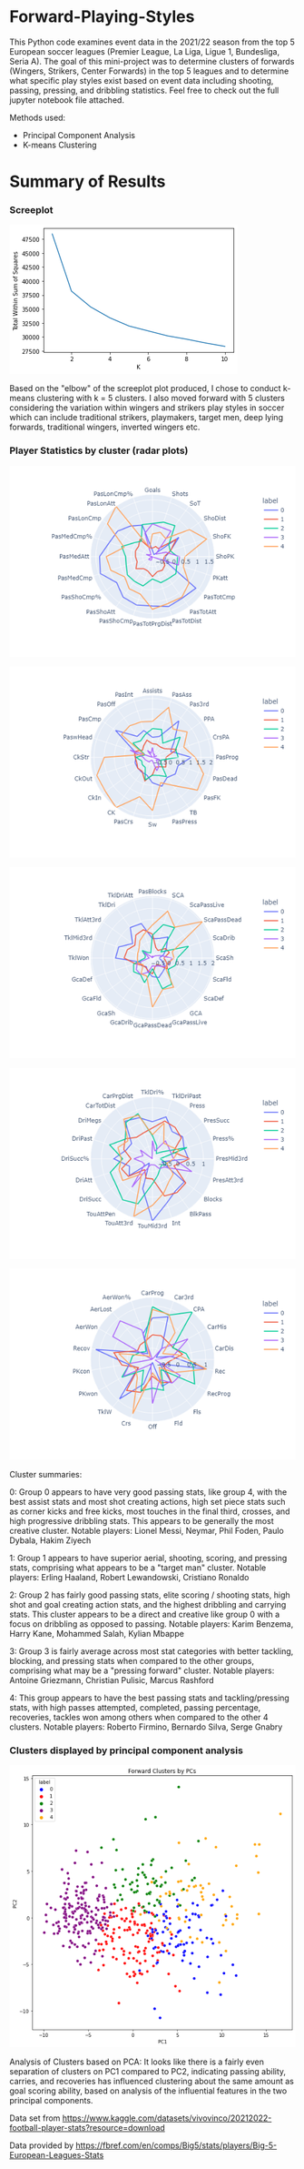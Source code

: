 # Forward-Playing-Styles

This Python code examines event data in the 2021/22 season from the top 5 European soccer leagues (Premier League, La Liga, Ligue 1, Bundesliga, Seria A). The goal of this mini-project was to determine clusters of forwards (Wingers, Strikers, Center Forwards) in the top 5 leagues and to determine what specific play styles exist based on event data including shooting, passing, pressing, and dribbling statistics. Feel free to check out the full jupyter notebook file attached.

Methods used: 
* Principal Component Analysis
* K-means Clustering

# Summary of Results

### Screeplot

![scree](screeplot.png)

Based on the "elbow" of the screeplot plot produced, I chose to conduct k-means clustering with k = 5 clusters. I also moved forward with 5 clusters considering the variation within wingers and strikers play styles in soccer which can include traditional strikers, playmakers, target men, deep lying forwards, traditional wingers, inverted wingers etc.

### Player Statistics by cluster (radar plots)

![fwd1](fwd1.png)

![fwd2](fwd2.png)

![fwd3](fwd3.png)

![fwd4](fwd4.png)

![fwd5](fwd5.png)

Cluster summaries:

0: Group 0 appears to have very good passing stats, like group 4, with the best assist stats and most shot creating actions, high set piece stats such as corner kicks and free kicks, most touches in the final third, crosses, and high progressive dribbling stats. This appears to be generally the most creative cluster. Notable players: Lionel Messi, Neymar, Phil Foden, Paulo Dybala, Hakim Ziyech

1: Group 1 appears to have superior aerial, shooting, scoring, and pressing stats, comprising what appears to be a "target man" cluster. Notable players: Erling Haaland, Robert Lewandowski, Cristiano Ronaldo

2: Group 2 has fairly good passing stats, elite scoring / shooting stats, high shot and goal creating action stats, and the highest dribbling and carrying stats. This cluster appears to be a direct and creative like group 0 with a focus on dribbling as opposed to passing. Notable players: Karim Benzema, Harry Kane, Mohammed Salah, Kylian Mbappe

3: Group 3 is fairly average across most stat categories with better tackling, blocking, and pressing stats when compared to the other groups, comprising what may be a "pressing forward" cluster. Notable players: Antoine Griezmann, Christian Pulisic, Marcus Rashford

4: This group appears to have the best passing stats and tackling/pressing stats, with high passes attempted, completed, passing percentage, recoveries, tackles won among others when compared to the other 4 clusters. Notable players: Roberto Firmino, Bernardo Silva, Serge Gnabry

### Clusters displayed by principal component analysis

![pca](fwd_pca.png)

Analysis of Clusters based on PCA: It looks like there is a fairly even separation of clusters on PC1 compared to PC2, indicating passing ability, carries, and recoveries has influenced clustering about the same amount as goal scoring ability, based on analysis of the influential features in the two principal components.

Data set from https://www.kaggle.com/datasets/vivovinco/20212022-football-player-stats?resource=download

Data provided by https://fbref.com/en/comps/Big5/stats/players/Big-5-European-Leagues-Stats
